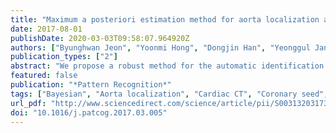 ```yaml
---
title: "Maximum a posteriori estimation method for aorta localization and coronary seed identification"
date: 2017-08-01
publishDate: 2020-03-03T09:58:07.964920Z
authors: ["Byunghwan Jeon", "Yoonmi Hong", "Dongjin Han", "Yeonggul Jang", "Sunghee Jung", "Youngtaek Hong", "Seongmin Ha", "Hackjoon Shim", "Hyuk-Jae Chang"]
publication_types: ["2"]
abstract: "We propose a robust method for the automatic identification of seed points for the segmentation of coronary arteries from coronary computed tomography angiography (CCTA). The detection of the aorta and the two ostia for use as seed points is required for the automatic segmentation of coronary arteries. Our method is based on a Bayesian framework combining anatomical and geometrical features. We demonstrate the robustness and accuracy of our method by comparison with two conventional methods on 130 CT cases."
featured: false
publication: "*Pattern Recognition*"
tags: ["Bayesian", "Aorta localization", "Cardiac CT", "Coronary seed", "MAP", "Pairwise"]
url_pdf: "http://www.sciencedirect.com/science/article/pii/S003132031730105X"
doi: "10.1016/j.patcog.2017.03.005"
---
```


